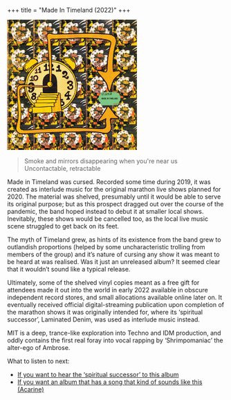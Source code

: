 +++
title = "Made In Timeland (2022)"
+++

![album cover of Made In Timeland](./cover.jpg)

> Smoke and mirrors disappearing when you're near us  
> Uncontactable, retractable

Made in Timeland was cursed. Recorded some time during 2019, it was created as interlude music for the original marathon live shows planned for 2020. The material was shelved, presumably until it would be able to serve its original purpose; but as this prospect dragged out over the course of the pandemic, the band hoped instead to debut it at smaller local shows. Inevitably, these shows would be cancelled too, as the local live music scene struggled to get back on its feet.

The myth of Timeland grew, as hints of its existence from the band grew to outlandish proportions (helped by some uncharacteristic trolling from members of the group) and it’s nature of cursing any show it was meant to be heard at was realised. Was it just an unreleased album? It seemed clear that it wouldn’t sound like a typical release.

Ultimately, some of the shelved vinyl copies meant as a free gift for attendees made it out into the world in early 2022 available in obscure independent record stores, and small allocations available online later on. It eventually received official digital-streaming publication upon completion of the marathon shows it was originally intended for, where its ‘spiritual successor’, Laminated Denim, was used as interlude music instead.

MIT is a deep, trance-like exploration into Techno and IDM production, and oddly contains the first real foray into vocal rapping by ‘Shrimpomaniac’ the alter-ego of Ambrose.

What to listen to next:

*   [If you want to hear the ‘spiritual successor’ to this album](../laminated-denim)
*   [If you want an album that has a song that kind of sounds like this (Acarine)](../fishing-for-fishies)

